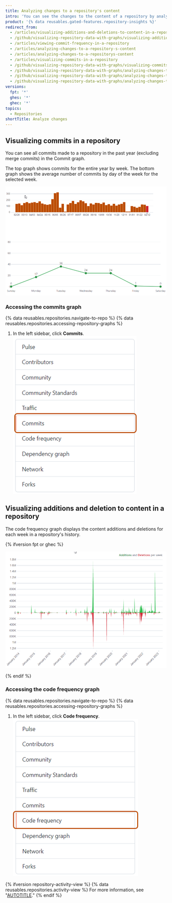 ```yaml
---
title: Analyzing changes to a repository's content
intro: 'You can see the changes to the content of a repository by analyzing the repository''s commits, commit frequency, and content additions and deletions.'
product: '{% data reusables.gated-features.repository-insights %}'
redirect_from:
  - /articles/visualizing-additions-and-deletions-to-content-in-a-repository
  - /github/visualizing-repository-data-with-graphs/visualizing-additions-and-deletions-to-content-in-a-repository
  - /articles/viewing-commit-frequency-in-a-repository
  - /articles/analyzing-changes-to-a-repository-s-content
  - /articles/analyzing-changes-to-a-repositorys-content
  - /articles/visualizing-commits-in-a-repository
  - /github/visualizing-repository-data-with-graphs/visualizing-commits-in-a-repository
  - /github/visualizing-repository-data-with-graphs/analyzing-changes-to-a-repositorys-content
  - /github/visualizing-repository-data-with-graphs/analyzing-changes-to-a-repositorys-content/visualizing-commits-in-a-repository
  - /github/visualizing-repository-data-with-graphs/analyzing-changes-to-a-repositorys-content/visualizing-additions-and-deletions-to-content-in-a-repository
versions:
  fpt: '*'
  ghes: '*'
  ghec: '*'
topics:
  - Repositories
shortTitle: Analyze changes
---
```


## Visualizing commits in a repository

You can see all commits made to a repository in the past year (excluding merge commits) in the Commit graph.

The top graph shows commits for the entire year by week. The bottom graph shows the average number of commits by day of the week for the selected week.

![Screenshot of both the repository commit graphs, showing a yearly and then a weekly view.](/assets/images/help/graphs/repo-commit-activity-graphs.png)

### Accessing the commits graph

{% data reusables.repositories.navigate-to-repo %}
{% data reusables.repositories.accessing-repository-graphs %}
1. In the left sidebar, click **Commits**.
![Screenshot of the left sidebar. The "Commits" tab is highlighted with a dark orange outline.](/assets/images/help/graphs/commits-tab.png)

## Visualizing additions and deletion to content in a repository

The code frequency graph displays the content additions and deletions for each week in a repository's history.

{% ifversion fpt or ghec %}

![Screenshot of the code frequency graph.](/assets/images/help/graphs/repo-code-frequency-graph-dotcom.png)

{% endif %}

### Accessing the code frequency graph

{% data reusables.repositories.navigate-to-repo %}
{% data reusables.repositories.accessing-repository-graphs %}
1. In the left sidebar, click **Code frequency**.
![Screenshot of the left sidebar. The "Code frequency" tab is highlighted with a dark orange outline.](/assets/images/help/graphs/code-frequency-tab.png)

{% ifversion repository-activity-view %}
{% data reusables.repositories.activity-view %}
For more information, see "[AUTOTITLE](/repositories/viewing-activity-and-data-for-your-repository/using-the-activity-view-to-see-changes-to-a-repository)."
{% endif %}

